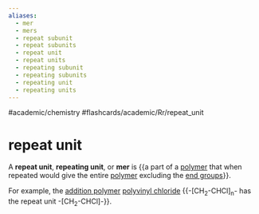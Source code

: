 ```yaml
---
aliases:
  - mer
  - mers
  - repeat subunit
  - repeat subunits
  - repeat unit
  - repeat units
  - repeating subunit
  - repeating subunits
  - repeating unit
  - repeating units
---
```


#academic/chemistry #flashcards/academic/Rr/repeat_unit

# repeat unit

A __repeat unit__, __repeating unit__, or __mer__ is {{a part of a [polymer](polymer.md) that when repeated would give the entire [polymer](polymer.md) excluding the [end groups](end%20group.md)}}. <!--SR:!2023-06-26,53,250-->

For example, the [addition polymer](addition%20polymer.md) [polyvinyl chloride](polyvinyl%20chloride.md) {{-\[CH<sub>2</sub>-CHCl\]<sub>n</sub>- has the repeat unit -\[CH<sub>2</sub>-CHCl\]-}}. <!--SR:!2023-06-22,50,250-->
